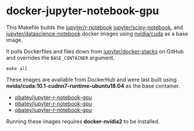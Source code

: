# docker-jupyter-notebook-gpu

This Makefile builds the [jupyter/r-notebook](https://hub.docker.com/r/jupyter/r-notebook)
[jupyter/scipy-notebook](https://hub.docker.com/r/jupyter/scipy-notebook), and
[jupyter/datascience-notebook](https://hub.docker.com/r/jupyter/datascience-notebook)
docker images using [nvidia/cuda](https://hub.docker.com/r/nvidia/cuda/) as a base image.

It pulls Dockerfiles and files down from [jupyter/docker-stacks](https://github.com/jupyter/docker-stacks)
on GitHub and overrides the `BASE_CONTAINER` argument.

`make all`

These images are available from DockerHub and were last built using **nvida/cuda:10.1-cudnn7-runtime-ubuntu18.04** as
the base container.

- [pbatey/jupyter-r-notebook-gpu](https://cloud.docker.com/repository/docker/pbatey/jupyter-r-notebook-gpu)
- [pbatey/jupyter-r-notebook-gpu](https://cloud.docker.com/repository/docker/pbatey/jupyter-scipy-notebook-gpu)
- [pbatey/jupyter-r-notebook-gpu](https://cloud.docker.com/repository/docker/pbatey/jupyter-datascience-notebook-gpu)

Running these images requires **docker-nvidia2** to be installed.

